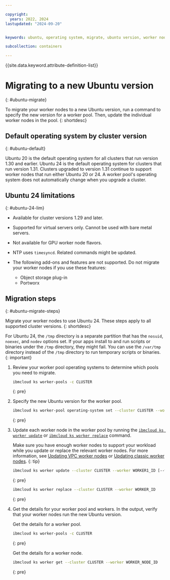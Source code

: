 ```yaml
---

copyright:
  years: 2022, 2024
lastupdated: "2024-09-20"


keywords: ubuntu, operating system, migrate, ubuntu version, worker nodes

subcollection: containers

---
```


{{site.data.keyword.attribute-definition-list}}



# Migrating to a new Ubuntu version
{: #ubuntu-migrate}

To migrate your worker nodes to a new Ubuntu version, run a command to specify the new version for a worker pool. Then, update the individual worker nodes in the pool.
{: shortdesc}

## Default operating system by cluster version
{: #ubuntu-default}

Ubuntu 20 is the default operating system for all clusters that run version 1.30 and earlier. Ubuntu 24 is the default operating system for clusters that run version 1.31. Clusters upgraded to version 1.31 continue to support worker nodes that run either Ubuntu 20 or 24. A worker pool's operating system does not automatically change when you upgrade a cluster.

## Ubuntu 24 limitations
{: #ubuntu-24-lim}

- Available for cluster versions 1.29 and later.
- Supported for virtual servers only. Cannot be used with bare metal servers. 
- Not available for GPU worker node flavors. 
- NTP uses `timesyncd`. Related commands might be updated.  
- The following add-ons and features are not supported. Do not migrate your worker nodes if you use these features:
    
    - Object storage plug-in
    - Portworx


## Migration steps
{: #ubuntu-migrate-steps}

Migrate your worker nodes to use Ubuntu 24. These steps apply to all supported cluster versions.
{: shortdesc}

For Ubuntu 24, the `/tmp` directory is a separate partition that has the `nosuid`, `noexec`, and `nodev` options set. If your apps install to and run scripts or binaries under the `/tmp` directory, they might fail. You can use the `/var/tmp` directory instead of the `/tmp` directory to run temporary scripts or binaries.
{: important}

1. Review your worker pool operating systems to determine which pools you need to migrate.
    ```sh
    ibmcloud ks worker-pools -c CLUSTER
    ```
    {: pre}

1. Specify the new Ubuntu version for the worker pool. 

    ```sh
    ibmcloud ks worker-pool operating-system set --cluster CLUSTER --worker-pool POOL --operating-system UBUNTU_24_64
    ```
    {: pre}

1. Update each worker node in the worker pool by running the [`ibmcloud ks worker update`](/docs/containers?topic=containers-kubernetes-service-cli#cs_worker_update) or [`ibmcloud ks worker replace`](/docs/containers?topic=containers-kubernetes-service-cli#cli_worker_replace) command. 

    Make sure you have enough worker nodes to support your workload while you update or replace the relevant worker nodes. For more information, see [Updating VPC worker nodes](/docs/containers?topic=containers-update&interface=ui#vpc_worker_node) or [Updating classic worker nodes](/docs/containers?topic=containers-update&interface=ui#worker_node).
    {: tip}

    ```sh
    ibmcloud ks worker update --cluster CLUSTER --worker WORKER1_ID [--worker WORKER2_ID] 
    ```
    {: pre}

    ```sh
    ibmcloud ks worker replace --cluster CLUSTER --worker WORKER_ID
    ```
    {: pre}

1. Get the details for your worker pool and workers. In the output, verify that your worker nodes run the new Ubuntu version.

    Get the details for a worker pool. 
    ```sh
    ibmcloud ks worker-pools -c CLUSTER
    ```
    {: pre}

    Get the details for a worker node. 
    ```sh
    ibmcloud ks worker get --cluster CLUSTER --worker WORKER_NODE_ID 
    ```
    {: pre}
